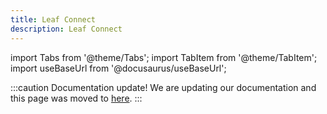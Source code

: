 ```yaml
---
title: Leaf Connect
description: Leaf Connect
---
```


[1]: https://docs.withleaf.io/docs/connect

import Tabs from '@theme/Tabs';
import TabItem from '@theme/TabItem';
import useBaseUrl from '@docusaurus/useBaseUrl';


:::caution Documentation update!
We are updating our documentation and this page was moved to [here][1].
:::